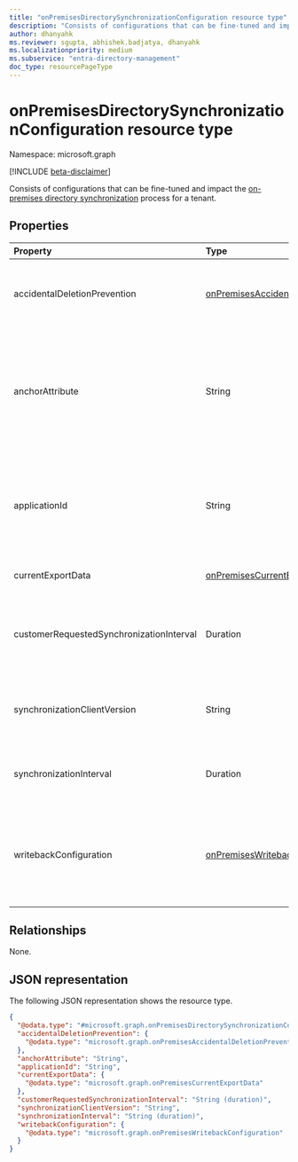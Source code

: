 ```yaml
---
title: "onPremisesDirectorySynchronizationConfiguration resource type"
description: "Consists of configurations that can be fine-tuned and impact the on-premises directory synchronization process for a tenant."
author: dhanyahk
ms.reviewer: sgupta, abhishek.badjatya, dhanyahk
ms.localizationpriority: medium
ms.subservice: "entra-directory-management"
doc_type: resourcePageType
---
```


# onPremisesDirectorySynchronizationConfiguration resource type

Namespace: microsoft.graph

[!INCLUDE [beta-disclaimer](../../includes/beta-disclaimer.md)]

Consists of configurations that can be fine-tuned and impact the [on-premises directory synchronization](../resources/onpremisesdirectorysynchronization.md) process for a tenant.

## Properties

| Property                                 | Type                                                                                             | Description                                                                                                                        |
| :--------------------------------------- | :----------------------------------------------------------------------------------------------- | :--------------------------------------------------------------------------------------------------------------------------------- |
| accidentalDeletionPrevention             | [onPremisesAccidentalDeletionPrevention](../resources/onpremisesaccidentaldeletionprevention.md) | Contains the accidental deletion prevention configuration for a tenant.                                                            |
| anchorAttribute                          | String                                                                                           | The anchor attribute allows customers to customize the property used to create source anchors for synchronization enabled objects. |
| applicationId                            | String                                                                                           | The identifier of the on-premises directory synchronization client application that is configured for the tenant.                  |
| currentExportData                        | [onPremisesCurrentExportData](../resources/onpremisescurrentexportdata.md)                       | Data for the current export run.                                                                                                   |
| customerRequestedSynchronizationInterval | Duration                                                                                         | Interval of time that the customer requested the sync client waits between sync cycles.                                            |
| synchronizationClientVersion             | String                                                                                           | Indicates the version of the on-premises directory synchronization application.                                                    |
| synchronizationInterval                  | Duration                                                                                         | Interval of time the sync client should honor between sync cycles                                                                  |
| writebackConfiguration                   | [onPremisesWritebackConfiguration](../resources/onpremiseswritebackconfiguration.md)             | Configuration to control how cloud created or owned objects are synchronized back to the on-premises directory.                    |

## Relationships

None.

## JSON representation

The following JSON representation shows the resource type.
<!-- {
  "blockType": "resource",
  "@odata.type": "microsoft.graph.onPremisesDirectorySynchronizationConfiguration"
}
-->
``` json
{
  "@odata.type": "#microsoft.graph.onPremisesDirectorySynchronizationConfiguration",
  "accidentalDeletionPrevention": {
    "@odata.type": "microsoft.graph.onPremisesAccidentalDeletionPrevention"
  },
  "anchorAttribute": "String",
  "applicationId": "String",
  "currentExportData": {
    "@odata.type": "microsoft.graph.onPremisesCurrentExportData"
  },
  "customerRequestedSynchronizationInterval": "String (duration)",
  "synchronizationClientVersion": "String",
  "synchronizationInterval": "String (duration)",
  "writebackConfiguration": {
    "@odata.type": "microsoft.graph.onPremisesWritebackConfiguration"
  }
}
```
